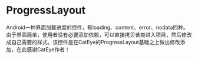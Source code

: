 # ProgressLayout
Android一种界面加载进度的控件，有loading、content、error、nodata四种。由于界面简单，使用者没有必要添加依赖，可以直接拷贝该类进入项目，然后修改成自己需要的样式。该控件是在CatEye的ProgressLayout基础之上做出修改添加，在此感谢CatEye作者！

